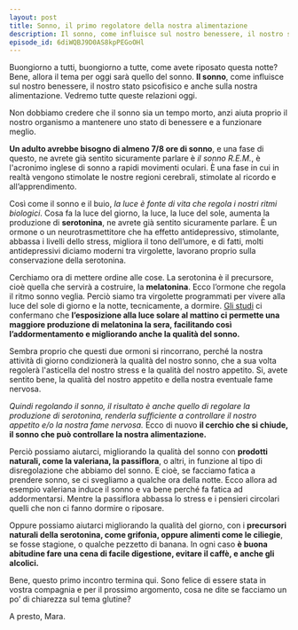 ```yaml
---
layout: post
title: Sonno, il primo regolatore della nostra alimentazione
description: Il sonno, come influisce sul nostro benessere, il nostro stato psicofisico e anche sulla nostra alimentazione
episode_id: 6diWQBJ9D0AS8kpPEGoOHl
---
```


Buongiorno a tutti, buongiorno a tutte, come avete riposato questa notte? Bene, allora il tema per oggi sarà quello del sonno. **Il sonno**, come influisce sul nostro benessere, il nostro stato psicofisico e anche sulla nostra alimentazione. Vedremo tutte queste relazioni oggi.

Non dobbiamo credere che il sonno sia un tempo morto, anzi aiuta proprio il nostro organismo a mantenere uno stato di benessere e a funzionare meglio.

**Un adulto avrebbe bisogno di almeno 7/8 ore di sonno**, e una fase di questo, ne avrete già sentito sicuramente parlare è *il sonno R.E.M.*, è l'acronimo inglese di sonno a rapidi movimenti oculari. È una fase in cui in realtà vengono stimolate le nostre regioni cerebrali, stimolate al ricordo e all’apprendimento.

Così come il sonno e il buio, *la luce è fonte di vita che regola i nostri ritmi biologici*. Cosa fa la luce del giorno, la luce, la luce del sole, aumenta la produzione di **serotonina**, ne avrete già sentito sicuramente parlare. È un ormone o un neurotrasmettitore che ha effetto antidepressivo, stimolante, abbassa i livelli dello stress, migliora il tono dell’umore, e di fatti, molti antidepressivi diciamo moderni tra virgolette, lavorano proprio sulla conservazione della serotonina.

Cerchiamo ora di mettere ordine alle cose. La serotonina è il precursore, cioè quella che servirà a costruire, la **melatonina**. Ecco l’ormone che regola il ritmo sonno veglia. Perciò siamo tra virgolette programmati per vivere alla luce del sole di giorno e la notte, tecnicamente, a dormire. [Gli studi](https://doi.org/10.1080/07420528.2018.1527773) ci confermano che **l’esposizione alla luce solare al mattino ci permette una maggiore produzione di melatonina la sera, facilitando così l’addormentamento e migliorando anche la qualità del sonno.**

Sembra proprio che questi due ormoni si rincorrano, perché la nostra attività di giorno condizionerà la qualità del nostro sonno, che a sua volta regolerà l'asticella del nostro stress e la qualità del nostro appetito. Si, avete sentito bene, la qualità del nostro appetito e della nostra eventuale fame nervosa.

*Quindi regolando il sonno, il risultato è anche quello di regolare la produzione di serotonina, renderla sufficiente a controllare il nostro appetito e/o la nostra fame nervosa.* Ecco di nuovo **il cerchio che si chiude, il sonno che può controllare la nostra alimentazione.**

Perciò possiamo aiutarci, migliorando la qualità del sonno con **prodotti naturali, come la valeriana, la passiflora**, o altri, in funzione al tipo di disregolazione che abbiamo del sonno. E cioè, se facciamo fatica a prendere sonno, se ci svegliamo a qualche ora della notte. Ecco allora ad esempio valeriana induce il sonno e va bene perché fa fatica ad addormentarsi. Mentre la passiflora abbassa lo stress e i pensieri circolari quelli che non ci fanno dormire o riposare.

Oppure possiamo aiutarci migliorando la qualità del giorno, con i **precursori naturali della serotonina, come grifonia, oppure alimenti come le ciliegie**, se fosse stagione, o qualche pezzetto di banana. In ogni caso **è buona abitudine fare una cena di facile digestione, evitare il caffè, e anche gli alcolici.**

Bene, questo primo incontro termina qui. Sono felice di essere stata in vostra compagnia e per il prossimo argomento, cosa ne dite se facciamo un po’ di chiarezza sul tema glutine?

A presto,
Mara.
